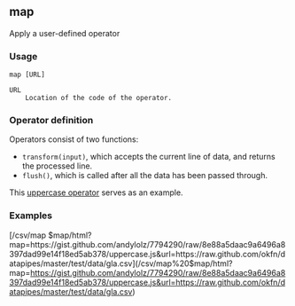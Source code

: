 ## map

Apply a user-defined operator

### Usage

    map [URL]

    URL
        Location of the code of the operator.

### Operator definition

Operators consist of two functions:

 * `transform(input)`, which accepts the current line of data, and returns the processed line.
 * `flush()`, which is called after all the data has been passed through.

This [uppercase operator](https://gist.github.com/andylolz/7794290) serves as an example.

### Examples

[/csv/map $map/html?map=https://gist.github.com/andylolz/7794290/raw/8e88a5daac9a6496a8397dad99e14f18ed5ab378/uppercase.js&url=https://raw.github.com/okfn/datapipes/master/test/data/gla.csv](/csv/map%20$map/html?map=https://gist.github.com/andylolz/7794290/raw/8e88a5daac9a6496a8397dad99e14f18ed5ab378/uppercase.js&url=https://raw.github.com/okfn/datapipes/master/test/data/gla.csv)
